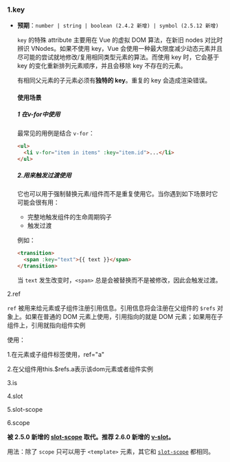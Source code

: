 

### 1.key

- **预期**：`number | string | boolean (2.4.2 新增) | symbol (2.5.12 新增)`

  `key` 的特殊 attribute 主要用在 Vue 的虚拟 DOM 算法，在新旧 nodes 对比时辨识 VNodes。如果不使用 key，Vue 会使用一种最大限度减少动态元素并且尽可能的尝试就地修改/复用相同类型元素的算法。而使用 key 时，它会基于 key 的变化重新排列元素顺序，并且会移除 key 不存在的元素。

  有相同父元素的子元素必须有**独特的 key**。重复的 key 会造成渲染错误。

  #### 使用场景

  ##### 1 在v-for中使用

  最常见的用例是结合 `v-for`：

  ```html
  <ul>
    <li v-for="item in items" :key="item.id">...</li>
  </ul>
  ```

  ##### 2.用来触发过渡使用

  它也可以用于强制替换元素/组件而不是重复使用它。当你遇到如下场景时它可能会很有用：

  - 完整地触发组件的生命周期钩子
  - 触发过渡

  例如：

  ```html
  <transition>
    <span :key="text">{{ text }}</span>
  </transition>
  ```

  当 `text` 发生改变时，`<span>` 总是会被替换而不是被修改，因此会触发过渡。

2.ref

`ref` 被用来给元素或子组件注册引用信息。引用信息将会注册在父组件的 `$refs` 对象上。如果在普通的 DOM 元素上使用，引用指向的就是 DOM 元素；如果用在子组件上，引用就指向组件实例

使用：

1.在元素或子组件标签使用，ref="a"

2.在父组件用this.$refs.a表示该dom元素或者组件实例



3.is

4.slot

5.slot-scope

6.scope

**被 2.5.0 新增的 [slot-scope](https://cn.vuejs.org/v2/api/#slot-scope) 取代。推荐 2.6.0 新增的 [v-slot](https://cn.vuejs.org/v2/api/#v-slot)。**

用法：除了 `scope` 只可以用于 `<template>` 元素，其它和 [`slot-scope`](https://cn.vuejs.org/v2/api/#slot-scope) 都相同。

